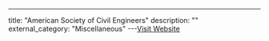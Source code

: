 ---
title: "American Society of Civil Engineers"
description: ""
external_category: "Miscellaneous"
---[Visit Website](http://ascelibrary.org)

